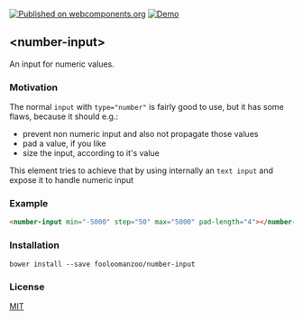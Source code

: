 [![Published on webcomponents.org](https://img.shields.io/badge/webcomponents.org-published-blue.svg)](https://www.webcomponents.org/element/fooloomanzoo/number-input)
[![Demo](https://img.shields.io/badge/demo-available-red.svg)](https://www.webcomponents.org/element/fooloomanzoo/number-input/demo/demo/index.html)

## \<number-input\>

An input for numeric values.

### Motivation

The normal `input` with `type="number"` is fairly good to use, but it has some flaws, because it should e.g.:
* prevent non numeric input and also not propagate those values
* pad a value, if you like
* size the input, according to it's value

This element tries to achieve that by using internally an `text input` and expose it to handle numeric input

### Example

<!--
```
<custom-element-demo>
  <template>
    <script src="../webcomponentsjs/webcomponents-lite.js"></script>
    <style>
      html {
        font-family: 'Source Sans Pro', sans-serif;
        line-height: 1.5;
      }
      number-input {
        font-size: 1.5em;
        --number-input: {
          background: rgba(60, 61, 172, 0.5);
          transition: background 150ms ease-in-out;
          color: white;
          padding: 0.5em;
          border-radius: 4px;
          border: none;
        };
        --number-input-focus: {
          background: rgba(60, 61, 172, 0.9);
          outline: none;
        };
      }
    </style>
    <link rel="import" href="number-input.html">

    <next-code-block></next-code-block>
  </template>
</custom-element-demo>
```
-->
```html
<number-input min="-5000" step="50" max="5000" pad-length="4"></number-input>
```

### Installation
```
bower install --save fooloomanzoo/number-input
```

### License
[MIT](https://github.com/fooloomanzoo/number-input/blob/master/LICENSE.txt)
